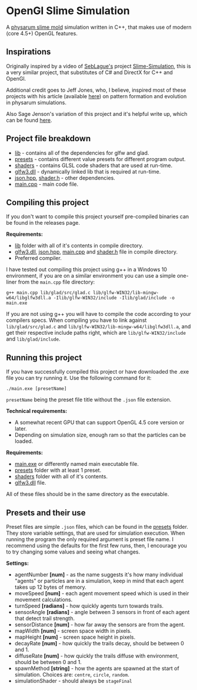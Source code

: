 # OpenGl Slime Simulation

A [physarum slime mold](https://en.wikipedia.org/wiki/Physarum_polycephalum) simulation written in C++, that makes use of modern (core 4.5+) OpenGL features.

## Inspirations

Originally inspired by a video of [SebLague's](https://github.com/SebLague) project [Slime-Simulation](https://github.com/SebLague/Slime-Simulation), this is a very similar project, that substitutes of C# and DirectX for C++ and OpenGl.

Additional credit goes to Jeff Jones, who, I believe, inspired most of these projects with his article (available [here](https://uwe-repository.worktribe.com/output/980579)) on pattern formation and evolution in physarum simulations.

Also Sage Jenson's variation of this project and it's helpful write up, which can be found [here](https://sagejenson.com/physarum).

## Project file breakdown

- [lib](lib) - contains all of the dependencies for glfw and glad.
- [presets](presets) - contains different value presets for different program output.
- [shaders](shaders) - contains GLSL code shaders that are used at run-time.
- [glfw3.dll](glfw3.dll) - dynamically linked lib that is required at run-time.
- [json.hpp](json.hpp), [shader.h](shader.h) - other dependencies.
- [main.cpp](main.cpp) - main code file.

## Compiling this project

If you don't want to compile this project yourself pre-compiled binaries can be found in the releases page.

**Requirements:**

- [lib](lib) folder with all of it's contents in compile directory.
- [glfw3.dll](glfw3.dll), [json.hpp](json.hpp), [main.cpp](main.cpp) and [shader.h](shader.h) file in compile directory.
- Preferred compiler.

I have tested out compiling this project using g++ in a Windows 10 environment, if you are on a similar environment you can use a simple one-liner from the `main.cpp` file directory:

```shell
g++ main.cpp lib/glad/src/glad.c lib/glfw-WIN32/lib-mingw-w64/libglfw3dll.a -Ilib/glfw-WIN32/include -Ilib/glad/include -o main.exe
```

If you are not using g++ you will have to compile the code according to your compilers specs. When compiling you have to link against `lib/glad/src/glad.c` and `lib/glfw-WIN32/lib-mingw-w64/libglfw3dll.a`, and get their respective include paths right, which are `lib/glfw-WIN32/include` and `lib/glad/include`.

## Running this project

If you have successfully compiled this project or have downloaded the .exe file you can try running it.
Use the following command for it:

```shell
./main.exe [presetName]
```

`presetName` being the preset file title without the `.json` file extension.

**Technical requirements:**

- A somewhat recent GPU that can support OpenGL 4.5 core version or later.
- Depending on simulation size, enough ram so that the particles can be loaded.

**Requirements:**

- [main.exe](main.exe) or differently named main executable file.
- [presets](presets) folder with at least 1 preset.
- [shaders](shaders) folder with all of it's contents.
- [glfw3.dll](glfw3.dll) file.

All of these files should be in the same directory as the executable.

## Presets and their use

Preset files are simple `.json` files, which can be found in the [presets](presets) folder. They store variable settings, that are used for simulation execution. When running the program the only required argument is preset file name. I recommend using the defaults for the first few runs, then, I encourage you to try changing some values and seeing what changes.

**Settings:**

- agentNumber **[num]** - as the name suggests it's how many individual "agents" or particles are in a simulation, keep in mind that each agent takes up 12 bytes of memory.
- moveSpeed **[num]** - each agent movement speed which is used in their movement calculations.
- turnSpeed **[radians]** - how quickly agents turn towards trails.
- sensorAngle **[radians]** - angle between 3 sensors in front of each agent that detect trail strength.
- sensorDistance **[num]** - how far away the sensors are from the agent.
- mapWidth **[num]** - screen space width in pixels.
- mapHeight **[num]** - screen space height in pixels.
- decayRate **[num]** - how quickly the trails decay, should be between 0 and 1.
- diffuseRate **[num]** - how quickly the trails diffuse with environment, should be between 0 and 1.
- spawnMethod **[string]** - how the agents are spawned at the start of simulation. Choices are: `centre`, `circle`, `random`.
- simulationShader - should always be `stageFinal`
